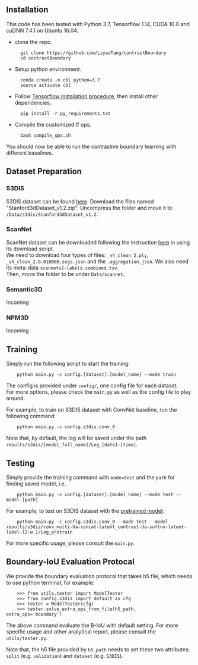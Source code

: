 
## Installation

This code has been tested with Python 3.7, Tensorflow 1.14, CUDA 10.0 and cuDNN 7.4.1 on Ubuntu 16.04.

- clone the repo.

        git clone https://github.com/LiyaoTang/contrastBoundary
        cd contrastBoundary

- Setup python environment.

        conda create -n cbl python=3.7
        source activate cbl

- Follow [Tensorflow installation procedure](https://www.tensorflow.org/install), then install other dependencies.

        pip install -r py_requirements.txt


- Compile the customized tf ops.

        bash compile_ops.sh

You should now be able to run the contrastive boundary learning with different baselines.

## Dataset Preparation

### S3DIS
S3DIS dataset can be found [here](https://goo.gl/forms/4SoGp4KtH1jfRqEj2). Download the files named "Stanford3dDataset_v1.2.zip". Uncompress the folder and move it to `/Data/s3dis/Stanford3dDataset_v1.2`.

### ScanNet

ScanNet dataset can be downloaded following the instruction [here](http://kaldir.vc.in.tum.de/scannet_benchmark/documentation) in using its download script. <br>
We need to download four types of files: `_vh_clean_2.ply`, `_vh_clean_2.0.010000.segs.json` and the `.aggregation.json`. We also need its meta-data `scannetv2-labels.combined.tsv`. <br>
Then, move the folder to be under `Data/scannet`.

### Semantic3D

Incoming

### NPM3D

Incoming

## Training

Simply run the following script to start the training:

        python main.py -c config.[dataset].[model_name] --mode train

The config is provided under `config/`, one config file for each dataset. <br>
For more options, please check the `main.py` as well as the config file to play around.

For example, to train on S3DIS dataset with ConvNet baseline, run the following command:

        python main.py -c config.s3dis.conv_0

Note that, by default, the log will be saved under the path `results/s3dis/[model_full_name]/Log_[date]-[time]`.


## Testing
Simply provide the training command with `mode=test` and the `path` for finding saved model, i.e.

        python main.py -c config.[dataset].[model_name] --mode test --model [path]

For example, to test on S3DIS dataset with the [pretrained model](https://drive.google.com/drive/folders/1_ppwnrAu6VRqENTPWPt-3KFqCCTtfsFC?usp=sharing):

        python main.py -c config.s3dis.conv_0 --mode test --model results/s3dis/conv_multi-Ua-concat-latent_contrast-Ua-softnn-latent-label-l2-w.1/Log_pretrain

For more specific usage, please consult the `main.py`.


## Boundary-IoU Evaluation Protocal
We provide the boundary evaluation protocal that takes h5 file, which needs to use python terminal, for example:

        >>> from utils.tester import ModelTester
        >>> from config.s3dis import default as cfg
        >>> tester = ModelTester(cfg)
        >>> tester.solve_extra_ops_from_file(h5_path, extra_ops='boundary')

The above command evaluate the B-IoU with default setting. For more specific usage and other analytical report, please consult the `utils/tester.py`.

Note that, the h5 file provided by `h5_path` needs to set these two attributes: `split` (e.g. `validation`) and `dataset` (e.g. `S3DIS`).

